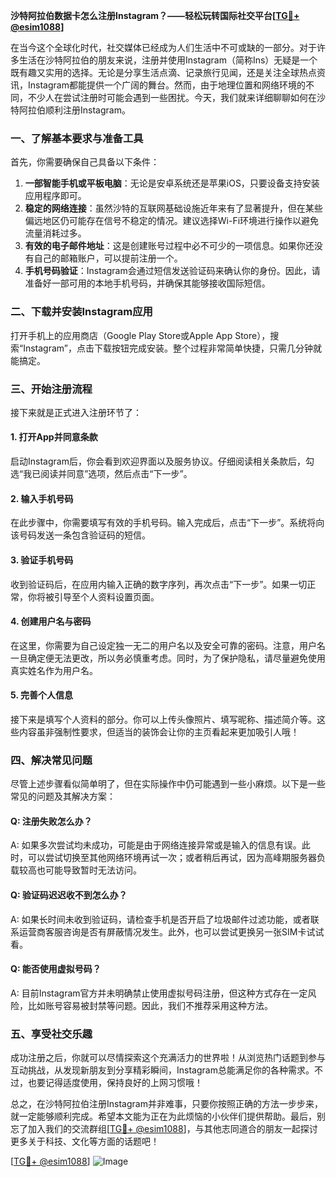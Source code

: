 **沙特阿拉伯数据卡怎么注册Instagram？——轻松玩转国际社交平台[[TG💪+ @esim1088](https://t.me/s/esim1088)]**

在当今这个全球化时代，社交媒体已经成为人们生活中不可或缺的一部分。对于许多生活在沙特阿拉伯的朋友来说，注册并使用Instagram（简称Ins）无疑是一个既有趣又实用的选择。无论是分享生活点滴、记录旅行见闻，还是关注全球热点资讯，Instagram都能提供一个广阔的舞台。然而，由于地理位置和网络环境的不同，不少人在尝试注册时可能会遇到一些困扰。今天，我们就来详细聊聊如何在沙特阿拉伯顺利注册Instagram。

### 一、了解基本要求与准备工具

首先，你需要确保自己具备以下条件：

1. **一部智能手机或平板电脑**：无论是安卓系统还是苹果iOS，只要设备支持安装应用程序即可。
2. **稳定的网络连接**：虽然沙特的互联网基础设施近年来有了显著提升，但在某些偏远地区仍可能存在信号不稳定的情况。建议选择Wi-Fi环境进行操作以避免流量消耗过多。
3. **有效的电子邮件地址**：这是创建账号过程中必不可少的一项信息。如果你还没有自己的邮箱账户，可以提前注册一个。
4. **手机号码验证**：Instagram会通过短信发送验证码来确认你的身份。因此，请准备好一部可用的本地手机号码，并确保其能够接收国际短信。

### 二、下载并安装Instagram应用

打开手机上的应用商店（Google Play Store或Apple App Store），搜索“Instagram”，点击下载按钮完成安装。整个过程非常简单快捷，只需几分钟就能搞定。

### 三、开始注册流程

接下来就是正式进入注册环节了：

#### 1. 打开App并同意条款
启动Instagram后，你会看到欢迎界面以及服务协议。仔细阅读相关条款后，勾选“我已阅读并同意”选项，然后点击“下一步”。

#### 2. 输入手机号码
在此步骤中，你需要填写有效的手机号码。输入完成后，点击“下一步”。系统将向该号码发送一条包含验证码的短信。

#### 3. 验证手机号码
收到验证码后，在应用内输入正确的数字序列，再次点击“下一步”。如果一切正常，你将被引导至个人资料设置页面。

#### 4. 创建用户名与密码
在这里，你需要为自己设定独一无二的用户名以及安全可靠的密码。注意，用户名一旦确定便无法更改，所以务必慎重考虑。同时，为了保护隐私，请尽量避免使用真实姓名作为用户名。

#### 5. 完善个人信息
接下来是填写个人资料的部分。你可以上传头像照片、填写昵称、描述简介等。这些内容虽非强制性要求，但适当的装饰会让你的主页看起来更加吸引人哦！

### 四、解决常见问题

尽管上述步骤看似简单明了，但在实际操作中仍可能遇到一些小麻烦。以下是一些常见的问题及其解决方案：

#### Q: 注册失败怎么办？
A: 如果多次尝试均未成功，可能是由于网络连接异常或是输入的信息有误。此时，可以尝试切换至其他网络环境再试一次；或者稍后再试，因为高峰期服务器负载较高也可能导致暂时无法访问。

#### Q: 验证码迟迟收不到怎么办？
A: 如果长时间未收到验证码，请检查手机是否开启了垃圾邮件过滤功能，或者联系运营商客服咨询是否有屏蔽情况发生。此外，也可以尝试更换另一张SIM卡试试看。

#### Q: 能否使用虚拟号码？
A: 目前Instagram官方并未明确禁止使用虚拟号码注册，但这种方式存在一定风险，比如账号容易被封禁等问题。因此，我们不推荐采用这种方法。

### 五、享受社交乐趣

成功注册之后，你就可以尽情探索这个充满活力的世界啦！从浏览热门话题到参与互动挑战，从发现新朋友到分享精彩瞬间，Instagram总能满足你的各种需求。不过，也要记得适度使用，保持良好的上网习惯哦！

总之，在沙特阿拉伯注册Instagram并非难事，只要你按照正确的方法一步步来，就一定能够顺利完成。希望本文能为正在为此烦恼的小伙伴们提供帮助。最后，别忘了加入我们的交流群组[[TG💪+ @esim1088](https://t.me/s/esim1088)]，与其他志同道合的朋友一起探讨更多关于科技、文化等方面的话题吧！

[[TG💪+ @esim1088](https://t.me/s/esim1088)] ![Image](https://i.postimg.cc/4NQfJmqS/Snipaste-2025-05-13-00-14-12.png)